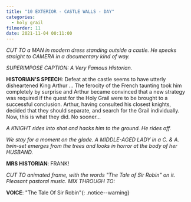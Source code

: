 ```yaml
---
title: "10 EXTERIOR - CASTLE WALLS - DAY"
categories:
  - holy grail
filmorder: 11
date: 2021-11-04 00:11:00
---
```


_CUT TO a MAN in modern dress standing outside a castle. He speaks straight to CAMERA in a documentary kind of way._

_SUPERIMPOSE CAPTION: A Very Famous Historian._

**HISTORIAN'S SPEECH**: Defeat at the castle seems to have utterly disheartened King Arthur ... The ferocity of the French taunting took him completely by surprise and Arthur became convinced that a new strategy was required if the quest for the Holy Grail were to be brought to a successful conclusion. Arthur, having consulted his closest knights, decided that they should separate, and search for the Grail individually. Now, this is what they did. No sooner...

_A KNIGHT rides into shot and hacks him to the ground. He rides off._

_We stay for a moment on the glade. A MIDDLE-AGED LADY in a C. & A. twin-set emerges from the trees and looks in horror at the body of her HUSBAND._

**MRS HISTORIAN**: FRANK!

_CUT TO animated frame, with the words "The Tale of Sir Robin" on it. Pleasant pastoral music. MIX THROUGH TO:_

<span>**VOICE**: "The Tale Of Sir Robin"</span>{: .notice--warning}
